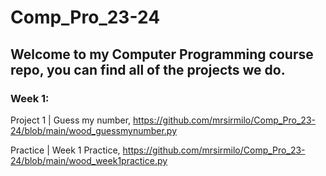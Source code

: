 # Comp_Pro_23-24

## Welcome to my Computer Programming course repo, you can find all of the projects we do.

### Week 1:

Project 1 | Guess my number, https://github.com/mrsirmilo/Comp_Pro_23-24/blob/main/wood_guessmynumber.py

Practice | Week 1 Practice, https://github.com/mrsirmilo/Comp_Pro_23-24/blob/main/wood_week1practice.py
